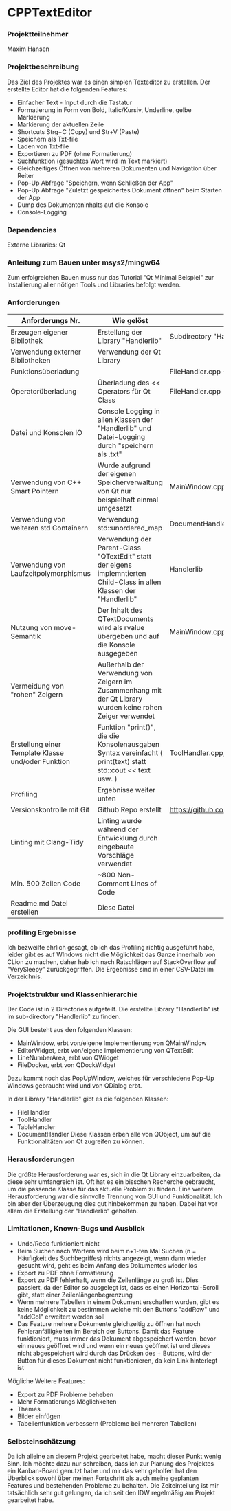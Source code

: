 # CPPTextEditor

### Projektteilnehmer
Maxim Hansen

### Projektbeschreibung
Das Ziel des Projektes war es einen simplen Texteditor zu erstellen. Der erstellte 
Editor hat die folgenden Features:
- Einfacher Text - Input durch die Tastatur
- Formatierung in Form von Bold, Italic/Kursiv, Underline, gelbe Markierung
- Markierung der aktuellen Zeile
- Shortcuts Strg+C (Copy) und Str+V (Paste)
- Speichern als Txt-file
- Laden von Txt-file
- Exportieren zu PDF (ohne Formatierung)
- Suchfunktion (gesuchtes Wort wird im Text markiert)
- Gleichzeitiges Öffnen von mehreren Dokumenten und Navigation über Reiter
- Pop-Up Abfrage "Speichern, wenn Schließen der App"
- Pop-Up Abfrage "Zuletzt gespeichertes Dokument öffnen" beim Starten der App
- Dump des Dokumenteninhalts auf die Konsole
- Console-Logging 

### Dependencies

Externe Libraries: Qt

### Anleitung zum Bauen unter msys2/mingw64

Zum erfolgreichen Bauen muss nur das Tutorial "Qt Minimal Beispiel" zur Installierung aller nötigen
Tools und Libraries befolgt werden.

### Anforderungen

| Anforderungs Nr.                                   | Wie gelöst                                                                                                            | Wo zu finden                                          |
|----------------------------------------------------|-----------------------------------------------------------------------------------------------------------------------|-------------------------------------------------------|
| Erzeugen eigener Bibliothek                        | Erstellung der Library "Handlerlib"                                                                                   | Subdirectory "Handlerlib"                             |
| Verwendung externer Bibliotheken                   | Verwendung der Qt Library                                                                                             |                                                       |
| Funktionsüberladung                                |                                                                                                                       | FileHandler.cpp -> Funktion "handleLoad"              |
| Operatorüberladung                                 | Überladung des << Operators für Qt Class                                                                              | FileHandler.cpp                                       |
| Datei und Konsolen IO                              | Console Logging in allen Klassen der "Handlerlib" und Datei-Logging durch "speichern als .txt"                        ||
| Verwendung von C++ Smart Pointern                  | Wurde aufgrund der eigenen Speicherverwaltung von Qt nur beispielhaft einmal umgesetzt                                | MainWindow.cpp, Zeile 52                              |
| Verwendung von weiteren std Containern             | Verwendung std::unordered_map                                                                                         | DocumentHandler.h, Zeile 24                           |
| Verwendung von Laufzeitpolymorphismus              | Verwendung der Parent-Class "QTextEdit" statt der eigens implemntierten Child-Class in allen Klassen der "Handlerlib" | Handlerlib                                            |
| Nutzung von move-Semantik                          | Der Inhalt des QTextDocuments wird als rvalue übergeben und auf die Konsole ausgegeben                                | MainWindow.cpp, Zeile 76                              |
| Vermeidung von "rohen" Zeigern                     | Außerhalb der Verwendung von Zeigern im Zusammenhang mit der Qt Library wurden keine rohen Zeiger verwendet           |                                                       |
| Erstellung einer Template Klasse und/oder Funktion | Funktion "print()", die die Konsolenausgaben Syntax vereinfacht ( print(text) statt std::cout << text usw. )          | ToolHandler.cpp, Zeile 19ff                           |
| Profiling                                          | Ergebnisse weiter unten                                                                                               |                                                       |
| Versionskontrolle mit Git                          | Github Repo erstellt                                                                                                  | https://github.com/MOXHAN/CPPTextEditor#cpptexteditor |
| Linting mit Clang-Tidy                             | Linting wurde während der Entwicklung durch eingebaute Vorschläge verwendet                                           |                                                       |
| Min. 500 Zeilen Code                               | ~800 Non-Comment Lines of Code                                                                                        |                                                       |
| Readme.md Datei erstellen                          | Diese Datei                                                                                                           |                                                       |


### profiling Ergebnisse 

Ich bezweilfe ehrlich gesagt, ob ich das Profiling richtig ausgeführt habe, leider gibt es auf WIndows
nicht die Möglichkeit das Ganze innerhalb von CLion zu machen, daher hab ich
nach Ratschlägen auf StackOverflow auf "VerySleepy" zurückgegriffen. Die Ergebnisse sind in einer CSV-Datei im Verzeichnis.

### Projektstruktur und Klassenhierarchie

Der Code ist in 2 Directories aufgeteilt. Die erstellte Library "Handlerlib" ist im sub-directory "Handlerlib" zu finden.

Die GUI besteht aus den folgenden Klassen:
- MainWindow, erbt von/eigene Implementierung von QMainWindow
- EditorWidget, erbt von/eigene Implementierung von QTextEdit
- LineNumberArea, erbt von QWidget
- FileDocker, erbt von QDockWidget

Dazu kommt noch das PopUpWindow, welches für verschiedene Pop-Up Windows gebraucht wird
und von QDialog erbt.

In der Library "Handlerlib" gibt es die folgenden Klassen:
- FileHandler
- ToolHandler
- TableHandler
- DocumentHandler
Diese Klassen erben alle von QObject, um auf die Funktionalitäten von Qt zugreifen
zu können.

### Herausforderungen
Die größte Herausforderung war es, sich in die Qt Library einzuarbeiten, da diese sehr
umfangreich ist. Oft hat es ein bisschen Recherche gebraucht, um die passende Klasse
für das aktuelle Problem zu finden.
Eine weitere Herausforderung war die sinnvolle Trennung von GUI und Funktionalität.
Ich bin aber der Überzeugung dies gut hinbekommen zu haben. Dabei hat vor allem
die Erstellung der "Handlerlib" geholfen.

### Limitationen, Known-Bugs und Ausblick

- Undo/Redo funktioniert nicht
- Beim Suchen nach Wörtern wird beim n+1-ten Mal Suchen (n = Häufigkeit des Suchbegriffes) nichts angezeigt,
wenn dann wieder gesucht wird, geht es beim Anfang des Dokumentes wieder los
- Export zu PDF ohne Formatierung
- Export zu PDF fehlerhaft, wenn die Zeilenlänge zu groß ist. Dies passiert, da der Editor
so ausgelegt ist, dass es einen Horizontal-Scroll gibt, statt einer Zeilenlängenbegrenzung
- Wenn mehrere Tabellen in einem Dokument erschaffen wurden, gibt es keine Möglichkeit
zu bestimmen welche mit den Buttons "addRow" und "addCol" erweitert werden soll
- Das Feature mehrere Dokumente gleichzeitig zu öffnen hat noch Fehleranfälligkeiten im Bereich der Buttons.
Damit das Feature funktioniert, muss immer das Dokument abgespeichert werden, bevor ein neues
geöffnet wird und wenn ein neues geöffnet ist und dieses nicht abgespeichert wird durch
das Drücken des + Buttons, wird der Button für dieses Dokument nicht funktionieren, da kein
Link hinterlegt ist

Mögliche Weitere Features:
- Export zu PDF Probleme beheben
- Mehr Formatierungs Möglichkeiten
- Themes
- Bilder einfügen
- Tabellenfunktion verbessern (Probleme bei mehreren Tabellen)

### Selbsteinschätzung

Da ich alleine an diesem Projekt gearbeitet habe, macht dieser Punkt wenig Sinn. Ich
möchte dazu nur schreiben, dass ich zur Planung des Projektes ein Kanban-Board genutzt habe
und mir das sehr geholfen hat den Überblick sowohl über meinen Fortschritt als auch
meine geplanten Features und bestehenden Probleme zu behalten. Die Zeiteinteilung ist mir tatsächlich
sehr gut gelungen, da ich seit den IDW regelmäßig am Projekt gearbeitet habe.

